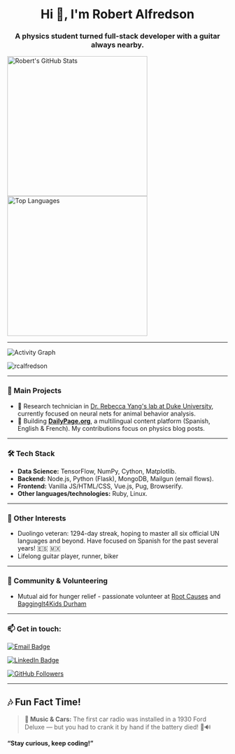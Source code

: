 <h1 align="center">Hi 👋, I'm Robert Alfredson</h1>

<h3 align="center">A physics student turned full-stack developer with a guitar always nearby.</h3>


<!-- GitHub Stats Card -->
<p>
    <img align="left"
      src="https://github-readme-stats.vercel.app/api?username=rcalfredson&theme=radical&show_icons=true&count_private=true"
      alt="Robert's GitHub Stats" width="320"
    />
</p>
  <!-- Top Languages Card -->
<p>
    &nbsp;
    <img align="center"
      src="https://github-readme-stats.vercel.app/api/top-langs/?username=rcalfredson&theme=radical&layout=compact&hide=html,css&show_icons=true&locale=en"
      alt="Top Languages" width="320"
    />
</p>



---

<!-- ACTIVITY GRAPH -->
<img
  src="https://github-readme-activity-graph.vercel.app/graph?username=rcalfredson&theme=github-dark&area=true&hide_border=true"
  alt="Activity Graph"
/>

<p align="left"> <img src="https://komarev.com/ghpvc/?username=rcalfredson&label=Profile%20views&color=0e75b6&style=flat" alt="rcalfredson" /> </p>

---

### 🔭 Main Projects
- 🚀 Research technician in [Dr. Rebecca Yang's lab at Duke University](https://rebeccayang.org/), currently focused on neural nets for animal behavior analysis.
- 📝 Building **[DailyPage.org](https://dailypage.org)**, a multilingual content platform (Spanish, English & French). My contributions focus on physics blog posts.

---

### 🛠️ Tech Stack
- **Data Science:** TensorFlow, NumPy, Cython, Matplotlib.
- **Backend:** Node.js, Python (Flask), MongoDB, Mailgun (email flows).
- **Frontend:** Vanilla JS/HTML/CSS, Vue.js, Pug, Browserify.
- **Other languages/technologies:** Ruby, Linux.

---
### 🌱 Other Interests
- Duolingo veteran: 1294-day streak, hoping to master all six official UN languages and beyond. Have focused on Spanish for the past several years! 🇪🇸 🇲🇽
- Lifelong guitar player, runner, biker

---

### 🤝 Community & Volunteering
- Mutual aid for hunger relief - passionate volunteer at [Root Causes](https://www.rootcauseshealth.org/) and [BaggingIt4Kids Durham](https://www.facebook.com/bagging4/)


---

### 📫 Get in touch:

[![Email Badge](https://img.shields.io/badge/✉️-robert.c.alfredson@gmail.com-blue?logo=gmail)](mailto:robert.c.alfredson@gmail.com)

[![LinkedIn Badge](https://img.shields.io/badge/🔗-LinkedIn-black?logo=linkedin)](https://www.linkedin.com/in/robert-alfredson-78724a69/)

[![GitHub Followers](https://img.shields.io/github/followers/rcalfredson?label=Follow&style=social)](https://github.com/rcalfredson)

---

## 🎶 Fun Fact Time!

> **🎵 Music & Cars:** The first car radio was installed in a 1930 Ford Deluxe — but you had to crank it by hand if the battery died! 🚗🔊


**“Stay curious, keep coding!”**
